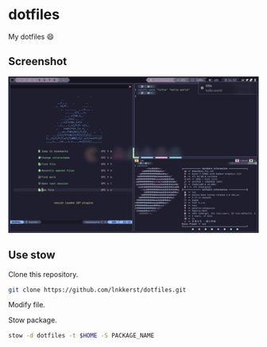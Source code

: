 # dotfiles

My dotfiles 😄

## Screenshot

![Screenshot](./.shot/2022-06-10-165250_2560x1600_scrot.png)

## Use stow

Clone this repository.

```bash
git clone https://github.com/lnkkerst/dotfiles.git
```

Modify file.

Stow package.

```bash
stow -d dotfiles -t $HOME -S PACKAGE_NAME
```
